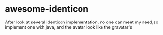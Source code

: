 # awesome-identicon
After look at several identicon implementation, no one can meet my need,so implement one with java, and the avatar look like the gravatar's

